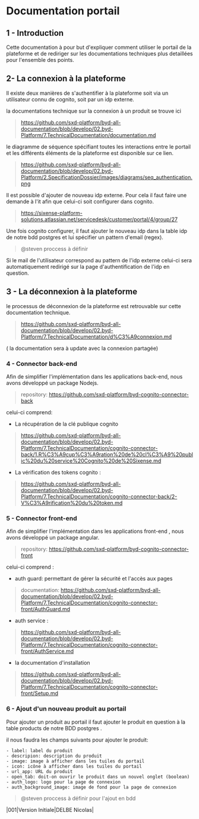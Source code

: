 # Documentation portail

## 1 - Introduction  

Cette documentation à pour but d'expliquer comment utiliser le portail de la plateforme et de rediriger sur les documentations techniques plus detaillées pour l'ensemble des points.

## 2- La connexion à la plateforme

Il existe deux manières de s'authentifier à la plateforme soit via un utilisateur connu de cognito, soit par un idp externe.

la documentations technique sur la connexion à un produit se trouve ici
> https://github.com/sxd-platform/byd-all-documentation/blob/develop/02.byd-Platform/7.TechnicalDocumentation/documentation.md

le diagramme de séquence spécifiant toutes les interactions entre le portail et les différents éléments de la plateforme est disponible sur ce lien.

> https://github.com/sxd-platform/byd-all-documentation/blob/develop/02.byd-Platform/2.SpecificationDossier/images/diagrams/seq_authentication.png

Il est possible d'ajouter de nouveau idp externe. Pour cela il faut faire une demande à l'it afin que celui-ci soit configurer dans cognito.

> https://sixense-platform-solutions.atlassian.net/servicedesk/customer/portal/4/group/27

Une fois cognito configurer, il faut ajouter le nouveau idp dans la table idp de notre bdd postgres et lui spécifier un pattern d'email (regex).

> @steven proccess à définir

Si le mail de l'utilisateur correspond au pattern de l'idp externe celui-ci sera automatiquement redirigé sur la page d'authentification de l'idp en question.

## 3 - La déconnexion à la plateforme

le processus de déconnexion de la plateforme est retrouvable sur cette documentation technique.

> https://github.com/sxd-platform/byd-all-documentation/blob/develop/02.byd-Platform/7.TechnicalDocumentation/d%C3%A9connexion.md

( la documentation sera à update avec la connexion partagée)

### 4 - Connector back-end

Afin de simplifier l'implémentation dans les applications back-end, nous avons développé un package Nodejs.

> repository: https://github.com/sxd-platform/byd-cognito-connector-back

celui-ci comprend:

- La récupération de la clé publique cognito
>https://github.com/sxd-platform/byd-all-documentation/blob/develop/02.byd-Platform/7.TechnicalDocumentation/cognito-connector-back/1.R%C3%A9cup%C3%A9ration%20de%20cl%C3%A9%20public%20du%20service%20Cognito%20de%20Sixense.md

- La vérification des tokens cognito :
> https://github.com/sxd-platform/byd-all-documentation/blob/develop/02.byd-Platform/7.TechnicalDocumentation/cognito-connector-back/2-V%C3%A9rification%20du%20token.md

### 5 - Connector front-end

Afin de simplifier l'implémentation dans les applications front-end , nous avons développé un package angular.

> repository: https://github.com/sxd-platform/byd-cognito-connector-front

celui-ci comprend :

- auth guard: permettant de gérer la sécurité et l'accès aux pages
> documentation: https://github.com/sxd-platform/byd-all-documentation/blob/develop/02.byd-Platform/7.TechnicalDocumentation/cognito-connector-front/AuthGuard.md

- auth service :
> https://github.com/sxd-platform/byd-all-documentation/blob/develop/02.byd-Platform/7.TechnicalDocumentation/cognito-connector-front/AuthService.md

- la documentation d'installation
> https://github.com/sxd-platform/byd-all-documentation/blob/develop/02.byd-Platform/7.TechnicalDocumentation/cognito-connector-front/Setup.md

### 6 - Ajout d'un nouveau produit au portail

Pour ajouter un produit au portail il faut ajouter le produit en question à la table products de notre BDD postgres .

il nous faudra les champs suivants pour ajouter le produit:

    - label: label du produit
    - descripion: description du produit
    - image: image à afficher dans les tuiles du portail
    - icon: icône à afficher dans les tuiles du portail
    - url_app: URL du produit
    - open_tab: doit-on ouvrir le produit dans un nouvel onglet (boolean)
    - auth_logo: logo pour la page de connexion
    - auth_background_image: image de fond pour la page de connexion

> @steven proccess à définir pour l'ajout en bdd

|001|Version Initiale|DELBE Nicolas|
